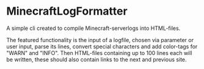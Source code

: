 MinecraftLogFormatter
=====================

A simple cli created to compile Minecraft-serverlogs into HTML-files.

The featured functionality is the input of a logfile, chosen via parameter or user input,
parse its lines, convert special characters and add color-tags for "WARN" and "INFO".
Then HTML-files containing up to 100 lines each will be written, these should also contain
links to the next and previous site.
